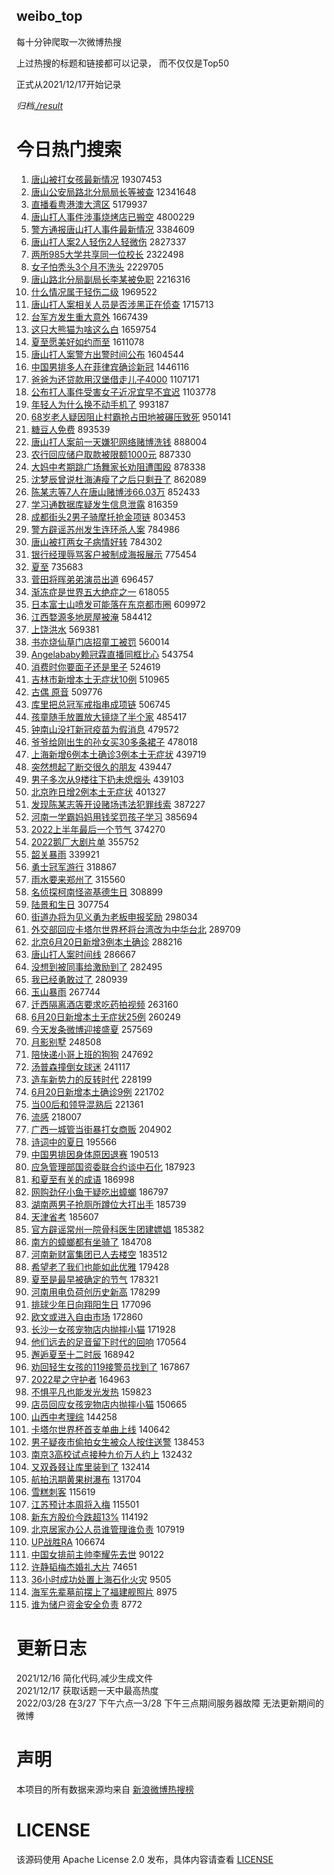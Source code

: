weibo_top  
---
每十分钟爬取一次微博热搜  

上过热搜的标题和链接都可以记录， 而不仅仅是Top50

正式从2021/12/17开始记录  

*归档[./result](./result/)*

# 今日热门搜索  
1. [唐山被打女孩最新情况](https://s.weibo.com//weibo?q=%23%E5%94%90%E5%B1%B1%E8%A2%AB%E6%89%93%E5%A5%B3%E5%AD%A9%E6%9C%80%E6%96%B0%E6%83%85%E5%86%B5%23&Refer=top) 19307453
2. [唐山公安局路北分局局长等被查](https://s.weibo.com//weibo?q=%23%E5%94%90%E5%B1%B1%E5%85%AC%E5%AE%89%E5%B1%80%E8%B7%AF%E5%8C%97%E5%88%86%E5%B1%80%E5%B1%80%E9%95%BF%E7%AD%89%E8%A2%AB%E6%9F%A5%23&Refer=top) 12341648
3. [直播看粤港澳大湾区](https://s.weibo.com//weibo?q=%23%E7%9B%B4%E6%92%AD%E7%9C%8B%E7%B2%A4%E6%B8%AF%E6%BE%B3%E5%A4%A7%E6%B9%BE%E5%8C%BA%23&Refer=top) 5179937
4. [唐山打人事件涉事烧烤店已搬空](https://s.weibo.com//weibo?q=%23%E5%94%90%E5%B1%B1%E6%89%93%E4%BA%BA%E4%BA%8B%E4%BB%B6%E6%B6%89%E4%BA%8B%E7%83%A7%E7%83%A4%E5%BA%97%E5%B7%B2%E6%90%AC%E7%A9%BA%23&Refer=top) 4800229
5. [警方通报唐山打人事件最新情况](https://s.weibo.com//weibo?q=%23%E8%AD%A6%E6%96%B9%E9%80%9A%E6%8A%A5%E5%94%90%E5%B1%B1%E6%89%93%E4%BA%BA%E4%BA%8B%E4%BB%B6%E6%9C%80%E6%96%B0%E6%83%85%E5%86%B5%23&Refer=top) 3384609
6. [唐山打人案2人轻伤2人轻微伤](https://s.weibo.com//weibo?q=%23%E5%94%90%E5%B1%B1%E6%89%93%E4%BA%BA%E6%A1%882%E4%BA%BA%E8%BD%BB%E4%BC%A42%E4%BA%BA%E8%BD%BB%E5%BE%AE%E4%BC%A4%23&Refer=top) 2827337
7. [两所985大学共享同一位校长](https://s.weibo.com//weibo?q=%23%E4%B8%A4%E6%89%80985%E5%A4%A7%E5%AD%A6%E5%85%B1%E4%BA%AB%E5%90%8C%E4%B8%80%E4%BD%8D%E6%A0%A1%E9%95%BF%23&Refer=top) 2322498
8. [女子怕秃头3个月不洗头](https://s.weibo.com//weibo?q=%23%E5%A5%B3%E5%AD%90%E6%80%95%E7%A7%83%E5%A4%B43%E4%B8%AA%E6%9C%88%E4%B8%8D%E6%B4%97%E5%A4%B4%23&Refer=top) 2229705
9. [唐山路北分局副局长李某被免职](https://s.weibo.com//weibo?q=%23%E5%94%90%E5%B1%B1%E8%B7%AF%E5%8C%97%E5%88%86%E5%B1%80%E5%89%AF%E5%B1%80%E9%95%BF%E6%9D%8E%E6%9F%90%E8%A2%AB%E5%85%8D%E8%81%8C%23&Refer=top) 2216316
10. [什么情况属于轻伤二级](https://s.weibo.com//weibo?q=%23%E4%BB%80%E4%B9%88%E6%83%85%E5%86%B5%E5%B1%9E%E4%BA%8E%E8%BD%BB%E4%BC%A4%E4%BA%8C%E7%BA%A7%23&Refer=top) 1969522
11. [唐山打人案相关人员是否涉黑正在侦查](https://s.weibo.com//weibo?q=%23%E5%94%90%E5%B1%B1%E6%89%93%E4%BA%BA%E6%A1%88%E7%9B%B8%E5%85%B3%E4%BA%BA%E5%91%98%E6%98%AF%E5%90%A6%E6%B6%89%E9%BB%91%E6%AD%A3%E5%9C%A8%E4%BE%A6%E6%9F%A5%23&Refer=top) 1715713
12. [台军方发生重大意外](https://s.weibo.com//weibo?q=%23%E5%8F%B0%E5%86%9B%E6%96%B9%E5%8F%91%E7%94%9F%E9%87%8D%E5%A4%A7%E6%84%8F%E5%A4%96%23&Refer=top) 1667439
13. [这只大熊猫为啥这么白](https://s.weibo.com//weibo?q=%23%E8%BF%99%E5%8F%AA%E5%A4%A7%E7%86%8A%E7%8C%AB%E4%B8%BA%E5%95%A5%E8%BF%99%E4%B9%88%E7%99%BD%23&Refer=top) 1659754
14. [夏至愿美好如约而至](https://s.weibo.com//weibo?q=%23%E5%A4%8F%E8%87%B3%E6%84%BF%E7%BE%8E%E5%A5%BD%E5%A6%82%E7%BA%A6%E8%80%8C%E8%87%B3%23&Refer=top) 1611078
15. [唐山打人案警方出警时间公布](https://s.weibo.com//weibo?q=%23%E5%94%90%E5%B1%B1%E6%89%93%E4%BA%BA%E6%A1%88%E8%AD%A6%E6%96%B9%E5%87%BA%E8%AD%A6%E6%97%B6%E9%97%B4%E5%85%AC%E5%B8%83%23&Refer=top) 1604544
16. [中国男排多人在菲律宾确诊新冠](https://s.weibo.com//weibo?q=%23%E4%B8%AD%E5%9B%BD%E7%94%B7%E6%8E%92%E5%A4%9A%E4%BA%BA%E5%9C%A8%E8%8F%B2%E5%BE%8B%E5%AE%BE%E7%A1%AE%E8%AF%8A%E6%96%B0%E5%86%A0%23&Refer=top) 1446116
17. [爸爸为还贷款用汉堡借走儿子4000](https://s.weibo.com//weibo?q=%23%E7%88%B8%E7%88%B8%E4%B8%BA%E8%BF%98%E8%B4%B7%E6%AC%BE%E7%94%A8%E6%B1%89%E5%A0%A1%E5%80%9F%E8%B5%B0%E5%84%BF%E5%AD%904000%23&Refer=top) 1107171
18. [公布打人事件受害女子近况宜早不宜迟](https://s.weibo.com//weibo?q=%23%E5%85%AC%E5%B8%83%E6%89%93%E4%BA%BA%E4%BA%8B%E4%BB%B6%E5%8F%97%E5%AE%B3%E5%A5%B3%E5%AD%90%E8%BF%91%E5%86%B5%E5%AE%9C%E6%97%A9%E4%B8%8D%E5%AE%9C%E8%BF%9F%23&Refer=top) 1103778
19. [年轻人为什么换不动手机了](https://s.weibo.com//weibo?q=%23%E5%B9%B4%E8%BD%BB%E4%BA%BA%E4%B8%BA%E4%BB%80%E4%B9%88%E6%8D%A2%E4%B8%8D%E5%8A%A8%E6%89%8B%E6%9C%BA%E4%BA%86%23&Refer=top) 993187
20. [68岁老人疑因阻止村霸抢占田地被碾压致死](https://s.weibo.com//weibo?q=%2368%E5%B2%81%E8%80%81%E4%BA%BA%E7%96%91%E5%9B%A0%E9%98%BB%E6%AD%A2%E6%9D%91%E9%9C%B8%E6%8A%A2%E5%8D%A0%E7%94%B0%E5%9C%B0%E8%A2%AB%E7%A2%BE%E5%8E%8B%E8%87%B4%E6%AD%BB%23&Refer=top) 950141
21. [糖豆人免费](https://s.weibo.com//weibo?q=%23%E7%B3%96%E8%B1%86%E4%BA%BA%E5%85%8D%E8%B4%B9%23&Refer=top) 893539
22. [唐山打人案前一天嫌犯网络赌博洗钱](https://s.weibo.com//weibo?q=%23%E5%94%90%E5%B1%B1%E6%89%93%E4%BA%BA%E6%A1%88%E5%89%8D%E4%B8%80%E5%A4%A9%E5%AB%8C%E7%8A%AF%E7%BD%91%E7%BB%9C%E8%B5%8C%E5%8D%9A%E6%B4%97%E9%92%B1%23&Refer=top) 888004
23. [农行回应储户取款被限额1000元](https://s.weibo.com//weibo?q=%23%E5%86%9C%E8%A1%8C%E5%9B%9E%E5%BA%94%E5%82%A8%E6%88%B7%E5%8F%96%E6%AC%BE%E8%A2%AB%E9%99%90%E9%A2%9D1000%E5%85%83%23&Refer=top) 887330
24. [大妈中考期跳广场舞家长劝阻遭围殴](https://s.weibo.com//weibo?q=%23%E5%A4%A7%E5%A6%88%E4%B8%AD%E8%80%83%E6%9C%9F%E8%B7%B3%E5%B9%BF%E5%9C%BA%E8%88%9E%E5%AE%B6%E9%95%BF%E5%8A%9D%E9%98%BB%E9%81%AD%E5%9B%B4%E6%AE%B4%23&Refer=top) 878338
25. [沈梦辰曾说杜海涛瘦了之后只剩丑了](https://s.weibo.com//weibo?q=%23%E6%B2%88%E6%A2%A6%E8%BE%B0%E6%9B%BE%E8%AF%B4%E6%9D%9C%E6%B5%B7%E6%B6%9B%E7%98%A6%E4%BA%86%E4%B9%8B%E5%90%8E%E5%8F%AA%E5%89%A9%E4%B8%91%E4%BA%86%23&Refer=top) 862089
26. [陈某志等7人在唐山赌博涉66.03万](https://s.weibo.com//weibo?q=%23%E9%99%88%E6%9F%90%E5%BF%97%E7%AD%897%E4%BA%BA%E5%9C%A8%E5%94%90%E5%B1%B1%E8%B5%8C%E5%8D%9A%E6%B6%8966.03%E4%B8%87%23&Refer=top) 852433
27. [学习通数据库疑发生信息泄露](https://s.weibo.com//weibo?q=%23%E5%AD%A6%E4%B9%A0%E9%80%9A%E6%95%B0%E6%8D%AE%E5%BA%93%E7%96%91%E5%8F%91%E7%94%9F%E4%BF%A1%E6%81%AF%E6%B3%84%E9%9C%B2%23&Refer=top) 816359
28. [成都街头2男子骑摩托抢金项链](https://s.weibo.com//weibo?q=%23%E6%88%90%E9%83%BD%E8%A1%97%E5%A4%B42%E7%94%B7%E5%AD%90%E9%AA%91%E6%91%A9%E6%89%98%E6%8A%A2%E9%87%91%E9%A1%B9%E9%93%BE%23&Refer=top) 803453
29. [警方辟谣苏州发生连环杀人案](https://s.weibo.com//weibo?q=%23%E8%AD%A6%E6%96%B9%E8%BE%9F%E8%B0%A3%E8%8B%8F%E5%B7%9E%E5%8F%91%E7%94%9F%E8%BF%9E%E7%8E%AF%E6%9D%80%E4%BA%BA%E6%A1%88%23&Refer=top) 784986
30. [唐山被打两女子病情好转](https://s.weibo.com//weibo?q=%23%E5%94%90%E5%B1%B1%E8%A2%AB%E6%89%93%E4%B8%A4%E5%A5%B3%E5%AD%90%E7%97%85%E6%83%85%E5%A5%BD%E8%BD%AC%23&Refer=top) 784302
31. [银行经理辱骂客户被制成海报展示](https://s.weibo.com//weibo?q=%23%E9%93%B6%E8%A1%8C%E7%BB%8F%E7%90%86%E8%BE%B1%E9%AA%82%E5%AE%A2%E6%88%B7%E8%A2%AB%E5%88%B6%E6%88%90%E6%B5%B7%E6%8A%A5%E5%B1%95%E7%A4%BA%23&Refer=top) 775454
32. [夏至](https://s.weibo.com//weibo?q=%23%E5%A4%8F%E8%87%B3%23&Refer=top) 735683
33. [菅田将晖弟弟演员出道](https://s.weibo.com//weibo?q=%23%E8%8F%85%E7%94%B0%E5%B0%86%E6%99%96%E5%BC%9F%E5%BC%9F%E6%BC%94%E5%91%98%E5%87%BA%E9%81%93%23&Refer=top) 696457
34. [渐冻症是世界五大绝症之一](https://s.weibo.com//weibo?q=%23%E6%B8%90%E5%86%BB%E7%97%87%E6%98%AF%E4%B8%96%E7%95%8C%E4%BA%94%E5%A4%A7%E7%BB%9D%E7%97%87%E4%B9%8B%E4%B8%80%23&Refer=top) 618055
35. [日本富士山喷发可能落在东京都市圈](https://s.weibo.com//weibo?q=%23%E6%97%A5%E6%9C%AC%E5%AF%8C%E5%A3%AB%E5%B1%B1%E5%96%B7%E5%8F%91%E5%8F%AF%E8%83%BD%E8%90%BD%E5%9C%A8%E4%B8%9C%E4%BA%AC%E9%83%BD%E5%B8%82%E5%9C%88%23&Refer=top) 609972
36. [江西婺源多地房屋被淹](https://s.weibo.com//weibo?q=%23%E6%B1%9F%E8%A5%BF%E5%A9%BA%E6%BA%90%E5%A4%9A%E5%9C%B0%E6%88%BF%E5%B1%8B%E8%A2%AB%E6%B7%B9%23&Refer=top) 584412
37. [上饶洪水](https://s.weibo.com//weibo?q=%23%E4%B8%8A%E9%A5%B6%E6%B4%AA%E6%B0%B4%23&Refer=top) 569381
38. [书亦烧仙草门店招童工被罚](https://s.weibo.com//weibo?q=%23%E4%B9%A6%E4%BA%A6%E7%83%A7%E4%BB%99%E8%8D%89%E9%97%A8%E5%BA%97%E6%8B%9B%E7%AB%A5%E5%B7%A5%E8%A2%AB%E7%BD%9A%23&Refer=top) 560014
39. [Angelababy赖冠霖直播同框比心](https://s.weibo.com//weibo?q=%23Angelababy%E8%B5%96%E5%86%A0%E9%9C%96%E7%9B%B4%E6%92%AD%E5%90%8C%E6%A1%86%E6%AF%94%E5%BF%83%23&Refer=top) 543754
40. [消费时你要面子还是里子](https://s.weibo.com//weibo?q=%23%E6%B6%88%E8%B4%B9%E6%97%B6%E4%BD%A0%E8%A6%81%E9%9D%A2%E5%AD%90%E8%BF%98%E6%98%AF%E9%87%8C%E5%AD%90%23&Refer=top) 524619
41. [吉林市新增本土无症状10例](https://s.weibo.com//weibo?q=%23%E5%90%89%E6%9E%97%E5%B8%82%E6%96%B0%E5%A2%9E%E6%9C%AC%E5%9C%9F%E6%97%A0%E7%97%87%E7%8A%B610%E4%BE%8B%23&Refer=top) 510965
42. [古偶 原音](https://s.weibo.com//weibo?q=%E5%8F%A4%E5%81%B6%20%E5%8E%9F%E9%9F%B3&Refer=top) 509776
43. [库里把总冠军戒指串成项链](https://s.weibo.com//weibo?q=%23%E5%BA%93%E9%87%8C%E6%8A%8A%E6%80%BB%E5%86%A0%E5%86%9B%E6%88%92%E6%8C%87%E4%B8%B2%E6%88%90%E9%A1%B9%E9%93%BE%23&Refer=top) 506745
44. [孩童随手放置放大镜烧了半个家](https://s.weibo.com//weibo?q=%23%E5%AD%A9%E7%AB%A5%E9%9A%8F%E6%89%8B%E6%94%BE%E7%BD%AE%E6%94%BE%E5%A4%A7%E9%95%9C%E7%83%A7%E4%BA%86%E5%8D%8A%E4%B8%AA%E5%AE%B6%23&Refer=top) 485417
45. [钟南山没打新冠疫苗为假消息](https://s.weibo.com//weibo?q=%23%E9%92%9F%E5%8D%97%E5%B1%B1%E6%B2%A1%E6%89%93%E6%96%B0%E5%86%A0%E7%96%AB%E8%8B%97%E4%B8%BA%E5%81%87%E6%B6%88%E6%81%AF%23&Refer=top) 479572
46. [爷爷给刚出生的孙女买30多条裙子](https://s.weibo.com//weibo?q=%23%E7%88%B7%E7%88%B7%E7%BB%99%E5%88%9A%E5%87%BA%E7%94%9F%E7%9A%84%E5%AD%99%E5%A5%B3%E4%B9%B030%E5%A4%9A%E6%9D%A1%E8%A3%99%E5%AD%90%23&Refer=top) 478018
47. [上海新增6例本土确诊3例本土无症状](https://s.weibo.com//weibo?q=%23%E4%B8%8A%E6%B5%B7%E6%96%B0%E5%A2%9E6%E4%BE%8B%E6%9C%AC%E5%9C%9F%E7%A1%AE%E8%AF%8A3%E4%BE%8B%E6%9C%AC%E5%9C%9F%E6%97%A0%E7%97%87%E7%8A%B6%23&Refer=top) 439719
48. [突然想起了断交很久的朋友](https://s.weibo.com//weibo?q=%23%E7%AA%81%E7%84%B6%E6%83%B3%E8%B5%B7%E4%BA%86%E6%96%AD%E4%BA%A4%E5%BE%88%E4%B9%85%E7%9A%84%E6%9C%8B%E5%8F%8B%23&Refer=top) 439447
49. [男子多次从9楼往下扔未熄烟头](https://s.weibo.com//weibo?q=%23%E7%94%B7%E5%AD%90%E5%A4%9A%E6%AC%A1%E4%BB%8E9%E6%A5%BC%E5%BE%80%E4%B8%8B%E6%89%94%E6%9C%AA%E7%86%84%E7%83%9F%E5%A4%B4%23&Refer=top) 439103
50. [北京昨日增2例本土无症状](https://s.weibo.com//weibo?q=%23%E5%8C%97%E4%BA%AC%E6%98%A8%E6%97%A5%E5%A2%9E2%E4%BE%8B%E6%9C%AC%E5%9C%9F%E6%97%A0%E7%97%87%E7%8A%B6%23&Refer=top) 401327
51. [发现陈某志等开设赌场违法犯罪线索](https://s.weibo.com//weibo?q=%23%E5%8F%91%E7%8E%B0%E9%99%88%E6%9F%90%E5%BF%97%E7%AD%89%E5%BC%80%E8%AE%BE%E8%B5%8C%E5%9C%BA%E8%BF%9D%E6%B3%95%E7%8A%AF%E7%BD%AA%E7%BA%BF%E7%B4%A2%23&Refer=top) 387227
52. [河南一学霸妈妈用钱奖罚孩子学习](https://s.weibo.com//weibo?q=%23%E6%B2%B3%E5%8D%97%E4%B8%80%E5%AD%A6%E9%9C%B8%E5%A6%88%E5%A6%88%E7%94%A8%E9%92%B1%E5%A5%96%E7%BD%9A%E5%AD%A9%E5%AD%90%E5%AD%A6%E4%B9%A0%23&Refer=top) 385694
53. [2022上半年最后一个节气](https://s.weibo.com//weibo?q=%232022%E4%B8%8A%E5%8D%8A%E5%B9%B4%E6%9C%80%E5%90%8E%E4%B8%80%E4%B8%AA%E8%8A%82%E6%B0%94%23&Refer=top) 374270
54. [2022鹅厂大剧片单](https://s.weibo.com//weibo?q=%232022%E9%B9%85%E5%8E%82%E5%A4%A7%E5%89%A7%E7%89%87%E5%8D%95%23&Refer=top) 355752
55. [韶关暴雨](https://s.weibo.com//weibo?q=%23%E9%9F%B6%E5%85%B3%E6%9A%B4%E9%9B%A8%23&Refer=top) 339921
56. [勇士冠军游行](https://s.weibo.com//weibo?q=%23%E5%8B%87%E5%A3%AB%E5%86%A0%E5%86%9B%E6%B8%B8%E8%A1%8C%23&Refer=top) 318867
57. [雨水要来郑州了](https://s.weibo.com//weibo?q=%23%E9%9B%A8%E6%B0%B4%E8%A6%81%E6%9D%A5%E9%83%91%E5%B7%9E%E4%BA%86%23&Refer=top) 315560
58. [名侦探柯南怪盗基德生日](https://s.weibo.com//weibo?q=%23%E5%90%8D%E4%BE%A6%E6%8E%A2%E6%9F%AF%E5%8D%97%E6%80%AA%E7%9B%97%E5%9F%BA%E5%BE%B7%E7%94%9F%E6%97%A5%23&Refer=top) 308899
59. [陆景和生日](https://s.weibo.com//weibo?q=%E9%99%86%E6%99%AF%E5%92%8C%E7%94%9F%E6%97%A5&Refer=top) 307754
60. [街道办将为见义勇为老板申报奖励](https://s.weibo.com//weibo?q=%23%E8%A1%97%E9%81%93%E5%8A%9E%E5%B0%86%E4%B8%BA%E8%A7%81%E4%B9%89%E5%8B%87%E4%B8%BA%E8%80%81%E6%9D%BF%E7%94%B3%E6%8A%A5%E5%A5%96%E5%8A%B1%23&Refer=top) 298034
61. [外交部回应卡塔尔世界杯将台湾改为中华台北](https://s.weibo.com//weibo?q=%23%E5%A4%96%E4%BA%A4%E9%83%A8%E5%9B%9E%E5%BA%94%E5%8D%A1%E5%A1%94%E5%B0%94%E4%B8%96%E7%95%8C%E6%9D%AF%E5%B0%86%E5%8F%B0%E6%B9%BE%E6%94%B9%E4%B8%BA%E4%B8%AD%E5%8D%8E%E5%8F%B0%E5%8C%97%23&Refer=top) 289709
62. [北京6月20日新增3例本土确诊](https://s.weibo.com//weibo?q=%23%E5%8C%97%E4%BA%AC6%E6%9C%8820%E6%97%A5%E6%96%B0%E5%A2%9E3%E4%BE%8B%E6%9C%AC%E5%9C%9F%E7%A1%AE%E8%AF%8A%23&Refer=top) 288216
63. [唐山打人案时间线](https://s.weibo.com//weibo?q=%23%E5%94%90%E5%B1%B1%E6%89%93%E4%BA%BA%E6%A1%88%E6%97%B6%E9%97%B4%E7%BA%BF%23&Refer=top) 286667
64. [没想到被同事给激励到了](https://s.weibo.com//weibo?q=%23%E6%B2%A1%E6%83%B3%E5%88%B0%E8%A2%AB%E5%90%8C%E4%BA%8B%E7%BB%99%E6%BF%80%E5%8A%B1%E5%88%B0%E4%BA%86%23&Refer=top) 282495
65. [我已经勇敢过了](https://s.weibo.com//weibo?q=%23%E6%88%91%E5%B7%B2%E7%BB%8F%E5%8B%87%E6%95%A2%E8%BF%87%E4%BA%86%23&Refer=top) 280939
66. [玉山暴雨](https://s.weibo.com//weibo?q=%E7%8E%89%E5%B1%B1%E6%9A%B4%E9%9B%A8&Refer=top) 267744
67. [迁西隔离酒店要求吃药拍视频](https://s.weibo.com//weibo?q=%23%E8%BF%81%E8%A5%BF%E9%9A%94%E7%A6%BB%E9%85%92%E5%BA%97%E8%A6%81%E6%B1%82%E5%90%83%E8%8D%AF%E6%8B%8D%E8%A7%86%E9%A2%91%23&Refer=top) 263160
68. [6月20日新增本土无症状25例](https://s.weibo.com//weibo?q=%236%E6%9C%8820%E6%97%A5%E6%96%B0%E5%A2%9E%E6%9C%AC%E5%9C%9F%E6%97%A0%E7%97%87%E7%8A%B625%E4%BE%8B%23&Refer=top) 260249
69. [今天发条微博迎接盛夏](https://s.weibo.com//weibo?q=%23%E4%BB%8A%E5%A4%A9%E5%8F%91%E6%9D%A1%E5%BE%AE%E5%8D%9A%E8%BF%8E%E6%8E%A5%E7%9B%9B%E5%A4%8F%23&Refer=top) 257569
70. [月影别墅](https://s.weibo.com//weibo?q=%E6%9C%88%E5%BD%B1%E5%88%AB%E5%A2%85&Refer=top) 248508
71. [陪快递小哥上班的狗狗](https://s.weibo.com//weibo?q=%23%E9%99%AA%E5%BF%AB%E9%80%92%E5%B0%8F%E5%93%A5%E4%B8%8A%E7%8F%AD%E7%9A%84%E7%8B%97%E7%8B%97%23&Refer=top) 247692
72. [汤普森撞倒女球迷](https://s.weibo.com//weibo?q=%23%E6%B1%A4%E6%99%AE%E6%A3%AE%E6%92%9E%E5%80%92%E5%A5%B3%E7%90%83%E8%BF%B7%23&Refer=top) 241117
73. [造车新势力的反转时代](https://s.weibo.com//weibo?q=%23%E9%80%A0%E8%BD%A6%E6%96%B0%E5%8A%BF%E5%8A%9B%E7%9A%84%E5%8F%8D%E8%BD%AC%E6%97%B6%E4%BB%A3%23&Refer=top) 228199
74. [6月20日新增本土确诊9例](https://s.weibo.com//weibo?q=%236%E6%9C%8820%E6%97%A5%E6%96%B0%E5%A2%9E%E6%9C%AC%E5%9C%9F%E7%A1%AE%E8%AF%8A9%E4%BE%8B%23&Refer=top) 221702
75. [当00后和领导混熟后](https://s.weibo.com//weibo?q=%23%E5%BD%9300%E5%90%8E%E5%92%8C%E9%A2%86%E5%AF%BC%E6%B7%B7%E7%86%9F%E5%90%8E%23&Refer=top) 221361
76. [流感](https://s.weibo.com//weibo?q=%E6%B5%81%E6%84%9F&Refer=top) 218007
77. [广西一城管当街暴打女商贩](https://s.weibo.com//weibo?q=%23%E5%B9%BF%E8%A5%BF%E4%B8%80%E5%9F%8E%E7%AE%A1%E5%BD%93%E8%A1%97%E6%9A%B4%E6%89%93%E5%A5%B3%E5%95%86%E8%B4%A9%23&Refer=top) 204902
78. [诗词中的夏日](https://s.weibo.com//weibo?q=%23%E8%AF%97%E8%AF%8D%E4%B8%AD%E7%9A%84%E5%A4%8F%E6%97%A5%23&Refer=top) 195566
79. [中国男排因身体原因退赛](https://s.weibo.com//weibo?q=%23%E4%B8%AD%E5%9B%BD%E7%94%B7%E6%8E%92%E5%9B%A0%E8%BA%AB%E4%BD%93%E5%8E%9F%E5%9B%A0%E9%80%80%E8%B5%9B%23&Refer=top) 190513
80. [应急管理部国资委联合约谈中石化](https://s.weibo.com//weibo?q=%23%E5%BA%94%E6%80%A5%E7%AE%A1%E7%90%86%E9%83%A8%E5%9B%BD%E8%B5%84%E5%A7%94%E8%81%94%E5%90%88%E7%BA%A6%E8%B0%88%E4%B8%AD%E7%9F%B3%E5%8C%96%23&Refer=top) 187923
81. [和夏至有关的成语](https://s.weibo.com//weibo?q=%23%E5%92%8C%E5%A4%8F%E8%87%B3%E6%9C%89%E5%85%B3%E7%9A%84%E6%88%90%E8%AF%AD%23&Refer=top) 186998
82. [网购劲仔小鱼干疑吃出蟑螂](https://s.weibo.com//weibo?q=%23%E7%BD%91%E8%B4%AD%E5%8A%B2%E4%BB%94%E5%B0%8F%E9%B1%BC%E5%B9%B2%E7%96%91%E5%90%83%E5%87%BA%E8%9F%91%E8%9E%82%23&Refer=top) 186797
83. [湖南两男子抢厕所蹲位大打出手](https://s.weibo.com//weibo?q=%23%E6%B9%96%E5%8D%97%E4%B8%A4%E7%94%B7%E5%AD%90%E6%8A%A2%E5%8E%95%E6%89%80%E8%B9%B2%E4%BD%8D%E5%A4%A7%E6%89%93%E5%87%BA%E6%89%8B%23&Refer=top) 185739
84. [天津省考](https://s.weibo.com//weibo?q=%E5%A4%A9%E6%B4%A5%E7%9C%81%E8%80%83&Refer=top) 185607
85. [官方辟谣常州一院骨科医生团建嫖娼](https://s.weibo.com//weibo?q=%23%E5%AE%98%E6%96%B9%E8%BE%9F%E8%B0%A3%E5%B8%B8%E5%B7%9E%E4%B8%80%E9%99%A2%E9%AA%A8%E7%A7%91%E5%8C%BB%E7%94%9F%E5%9B%A2%E5%BB%BA%E5%AB%96%E5%A8%BC%23&Refer=top) 185382
86. [南方的蟑螂都有坐骑了](https://s.weibo.com//weibo?q=%23%E5%8D%97%E6%96%B9%E7%9A%84%E8%9F%91%E8%9E%82%E9%83%BD%E6%9C%89%E5%9D%90%E9%AA%91%E4%BA%86%23&Refer=top) 184708
87. [河南新财富集团已人去楼空](https://s.weibo.com//weibo?q=%23%E6%B2%B3%E5%8D%97%E6%96%B0%E8%B4%A2%E5%AF%8C%E9%9B%86%E5%9B%A2%E5%B7%B2%E4%BA%BA%E5%8E%BB%E6%A5%BC%E7%A9%BA%23&Refer=top) 183512
88. [希望老了我们也能如此优雅](https://s.weibo.com//weibo?q=%23%E5%B8%8C%E6%9C%9B%E8%80%81%E4%BA%86%E6%88%91%E4%BB%AC%E4%B9%9F%E8%83%BD%E5%A6%82%E6%AD%A4%E4%BC%98%E9%9B%85%23&Refer=top) 179428
89. [夏至是最早被确定的节气](https://s.weibo.com//weibo?q=%23%E5%A4%8F%E8%87%B3%E6%98%AF%E6%9C%80%E6%97%A9%E8%A2%AB%E7%A1%AE%E5%AE%9A%E7%9A%84%E8%8A%82%E6%B0%94%23&Refer=top) 178321
90. [河南用电负荷创历史新高](https://s.weibo.com//weibo?q=%23%E6%B2%B3%E5%8D%97%E7%94%A8%E7%94%B5%E8%B4%9F%E8%8D%B7%E5%88%9B%E5%8E%86%E5%8F%B2%E6%96%B0%E9%AB%98%23&Refer=top) 178299
91. [排球少年日向翔阳生日](https://s.weibo.com//weibo?q=%23%E6%8E%92%E7%90%83%E5%B0%91%E5%B9%B4%E6%97%A5%E5%90%91%E7%BF%94%E9%98%B3%E7%94%9F%E6%97%A5%23&Refer=top) 177096
92. [欧文或进入自由市场](https://s.weibo.com//weibo?q=%23%E6%AC%A7%E6%96%87%E6%88%96%E8%BF%9B%E5%85%A5%E8%87%AA%E7%94%B1%E5%B8%82%E5%9C%BA%23&Refer=top) 172860
93. [长沙一女孩宠物店内抛摔小猫](https://s.weibo.com//weibo?q=%23%E9%95%BF%E6%B2%99%E4%B8%80%E5%A5%B3%E5%AD%A9%E5%AE%A0%E7%89%A9%E5%BA%97%E5%86%85%E6%8A%9B%E6%91%94%E5%B0%8F%E7%8C%AB%23&Refer=top) 171928
94. [他们远去的足音留下时代的回响](https://s.weibo.com//weibo?q=%23%E4%BB%96%E4%BB%AC%E8%BF%9C%E5%8E%BB%E7%9A%84%E8%B6%B3%E9%9F%B3%E7%95%99%E4%B8%8B%E6%97%B6%E4%BB%A3%E7%9A%84%E5%9B%9E%E5%93%8D%23&Refer=top) 170564
95. [邂逅夏至十二时辰](https://s.weibo.com//weibo?q=%23%E9%82%82%E9%80%85%E5%A4%8F%E8%87%B3%E5%8D%81%E4%BA%8C%E6%97%B6%E8%BE%B0%23&Refer=top) 168942
96. [劝回轻生女孩的119接警员找到了](https://s.weibo.com//weibo?q=%23%E5%8A%9D%E5%9B%9E%E8%BD%BB%E7%94%9F%E5%A5%B3%E5%AD%A9%E7%9A%84119%E6%8E%A5%E8%AD%A6%E5%91%98%E6%89%BE%E5%88%B0%E4%BA%86%23&Refer=top) 167867
97. [2022星之守护者](https://s.weibo.com//weibo?q=%232022%E6%98%9F%E4%B9%8B%E5%AE%88%E6%8A%A4%E8%80%85%23&Refer=top) 164963
98. [不惧平凡也能发光发热](https://s.weibo.com//weibo?q=%23%E4%B8%8D%E6%83%A7%E5%B9%B3%E5%87%A1%E4%B9%9F%E8%83%BD%E5%8F%91%E5%85%89%E5%8F%91%E7%83%AD%23&Refer=top) 159823
99. [店员回应女孩宠物店内抛摔小猫](https://s.weibo.com//weibo?q=%23%E5%BA%97%E5%91%98%E5%9B%9E%E5%BA%94%E5%A5%B3%E5%AD%A9%E5%AE%A0%E7%89%A9%E5%BA%97%E5%86%85%E6%8A%9B%E6%91%94%E5%B0%8F%E7%8C%AB%23&Refer=top) 150665
100. [山西中考理综](https://s.weibo.com//weibo?q=%E5%B1%B1%E8%A5%BF%E4%B8%AD%E8%80%83%E7%90%86%E7%BB%BC&Refer=top) 144258
101. [卡塔尔世界杯首支单曲上线](https://s.weibo.com//weibo?q=%23%E5%8D%A1%E5%A1%94%E5%B0%94%E4%B8%96%E7%95%8C%E6%9D%AF%E9%A6%96%E6%94%AF%E5%8D%95%E6%9B%B2%E4%B8%8A%E7%BA%BF%23&Refer=top) 140642
102. [男子疑夜市偷拍女生被众人按住送警](https://s.weibo.com//weibo?q=%23%E7%94%B7%E5%AD%90%E7%96%91%E5%A4%9C%E5%B8%82%E5%81%B7%E6%8B%8D%E5%A5%B3%E7%94%9F%E8%A2%AB%E4%BC%97%E4%BA%BA%E6%8C%89%E4%BD%8F%E9%80%81%E8%AD%A6%23&Refer=top) 138453
103. [南京3高校试点接种九价万人约上](https://s.weibo.com//weibo?q=%23%E5%8D%97%E4%BA%AC3%E9%AB%98%E6%A0%A1%E8%AF%95%E7%82%B9%E6%8E%A5%E7%A7%8D%E4%B9%9D%E4%BB%B7%E4%B8%87%E4%BA%BA%E7%BA%A6%E4%B8%8A%23&Refer=top) 132432
104. [又双叒叕让库里装到了](https://s.weibo.com//weibo?q=%23%E5%8F%88%E5%8F%8C%E5%8F%92%E5%8F%95%E8%AE%A9%E5%BA%93%E9%87%8C%E8%A3%85%E5%88%B0%E4%BA%86%23&Refer=top) 132414
105. [航拍汛期黄果树瀑布](https://s.weibo.com//weibo?q=%23%E8%88%AA%E6%8B%8D%E6%B1%9B%E6%9C%9F%E9%BB%84%E6%9E%9C%E6%A0%91%E7%80%91%E5%B8%83%23&Refer=top) 131704
106. [雪糕刺客](https://s.weibo.com//weibo?q=%E9%9B%AA%E7%B3%95%E5%88%BA%E5%AE%A2&Refer=top) 115619
107. [江苏预计本周将入梅](https://s.weibo.com//weibo?q=%23%E6%B1%9F%E8%8B%8F%E9%A2%84%E8%AE%A1%E6%9C%AC%E5%91%A8%E5%B0%86%E5%85%A5%E6%A2%85%23&Refer=top) 115501
108. [新东方股价今跌超13%](https://s.weibo.com//weibo?q=%23%E6%96%B0%E4%B8%9C%E6%96%B9%E8%82%A1%E4%BB%B7%E4%BB%8A%E8%B7%8C%E8%B6%8513%25%23&Refer=top) 114192
109. [北京居家办公人员谁管理谁负责](https://s.weibo.com//weibo?q=%23%E5%8C%97%E4%BA%AC%E5%B1%85%E5%AE%B6%E5%8A%9E%E5%85%AC%E4%BA%BA%E5%91%98%E8%B0%81%E7%AE%A1%E7%90%86%E8%B0%81%E8%B4%9F%E8%B4%A3%23&Refer=top) 107919
110. [UP战胜RA](https://s.weibo.com//weibo?q=UP%E6%88%98%E8%83%9CRA&Refer=top) 106674
111. [中国女排前主帅李耀先去世](https://s.weibo.com//weibo?q=%23%E4%B8%AD%E5%9B%BD%E5%A5%B3%E6%8E%92%E5%89%8D%E4%B8%BB%E5%B8%85%E6%9D%8E%E8%80%80%E5%85%88%E5%8E%BB%E4%B8%96%23&Refer=top) 90122
112. [许静韬梅杰婚礼大片](https://s.weibo.com//weibo?q=%23%E8%AE%B8%E9%9D%99%E9%9F%AC%E6%A2%85%E6%9D%B0%E5%A9%9A%E7%A4%BC%E5%A4%A7%E7%89%87%23&Refer=top) 74651
113. [36小时成功处置上海石化火灾](https://s.weibo.com//weibo?q=%2336%E5%B0%8F%E6%97%B6%E6%88%90%E5%8A%9F%E5%A4%84%E7%BD%AE%E4%B8%8A%E6%B5%B7%E7%9F%B3%E5%8C%96%E7%81%AB%E7%81%BE%23&Refer=top) 9505
114. [海军先辈墓前摆上了福建舰照片](https://s.weibo.com//weibo?q=%23%E6%B5%B7%E5%86%9B%E5%85%88%E8%BE%88%E5%A2%93%E5%89%8D%E6%91%86%E4%B8%8A%E4%BA%86%E7%A6%8F%E5%BB%BA%E8%88%B0%E7%85%A7%E7%89%87%23&Refer=top) 8975
115. [谁为储户资金安全负责](https://s.weibo.com//weibo?q=%23%E8%B0%81%E4%B8%BA%E5%82%A8%E6%88%B7%E8%B5%84%E9%87%91%E5%AE%89%E5%85%A8%E8%B4%9F%E8%B4%A3%23&Refer=top) 8772
# 更新日志  
2021/12/16  简化代码,减少生成文件  
2021/12/17  获取话题一天中最高热度  
2022/03/28  在3/27 下午六点—3/28 下午三点期间服务器故障 无法更新期间的微博  
# 声明  
本项目的所有数据来源均来自 [新浪微博热搜榜](https://s.weibo.com/top/summary)  

# LICENSE
该源码使用 Apache License 2.0 发布，具体内容请查看 [LICENSE](./LICENSE)

